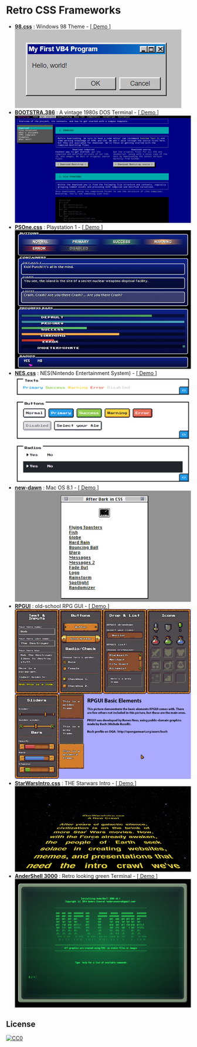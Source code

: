 # Retro CSS Frameworks

- **[98.css](https://github.com/jdan/98.css)** : Windows 98 Theme - [[ Demo ]](https://jdan.github.io/98.css/)  
  ![98.css](https://github.com/xguru/RetroCSS/blob/master/images/98.css.png?raw=true)
- **[BOOTSTRA.386](https://github.com/kristopolous/BOOTSTRA.386)** : A vintage 1980s DOS Terminal  - [[ Demo ]](http://kristopolous.github.io/BOOTSTRA.386/)  
  ![BOOTSTRA.386](https://github.com/xguru/RetroCSS/blob/master/images/BOOTSTRA.386.png?raw=true)
- **[PSOne.css](https://github.com/micah5/PSone.css)** : Playstation 1 - [[ Demo ]](https://micah5.github.io/PSone.css/)  
  ![PSOne.css](https://github.com/xguru/RetroCSS/blob/master/images/PSOne.css.png?raw=true)
- **[NES.css](https://github.com/nostalgic-css/NES.css)** : NES(Nintendo Entertainment System) - [[ Demo ]](https://nostalgic-css.github.io/NES.css/)  
  ![NES.css](https://github.com/xguru/RetroCSS/blob/master/images/NES.css.png?raw=true)
- **[new-dawn](https://github.com/npjg/new-dawn)** : Mac OS 8.1 - [[ Demo ]](https://www.bryanbraun.com/after-dark-css/)  
  ![new-dawn](https://github.com/xguru/RetroCSS/blob/master/images/new-dawn.png?raw=true)
- **[RPGUI](https://github.com/RonenNess/RPGUI)** : old-school RPG GUI - [[ Demo ]](http://ronenness.github.io/RPGUI/)  
  ![RPGUI](https://github.com/xguru/RetroCSS/blob/master/images/RPGUI.png?raw=true)
- **[StarWarsIntro.css](https://github.com/PolarNotion/starwarsintro)** : THE Starwars Intro - [[ Demo ]](https://polarnotion.github.io/starwarsintro/)  
  ![StarWarsIntro.css](https://github.com/xguru/RetroCSS/blob/master/images/StarWarsIntro.css.png?raw=true)
- **[AnderShell 3000](https://github.com/andersevenrud/retro-css-shell-demo)** : Retro looking green Terminal - [[ Demo ]](https://crt.no/)  
  ![AnderShell 3000](https://github.com/xguru/RetroCSS/blob/master/images/AnderShell.png?raw=true)


## License

[![CC0](http://i.creativecommons.org/p/zero/1.0/88x31.png)](http://creativecommons.org/publicdomain/zero/1.0/)
